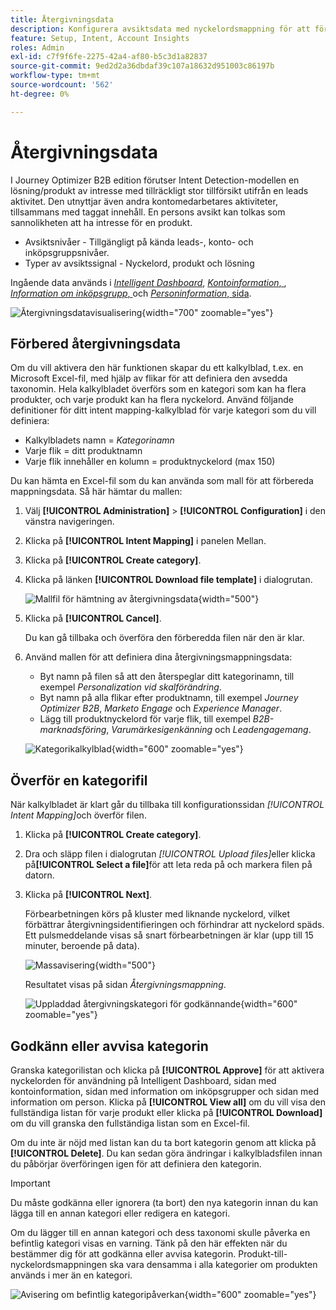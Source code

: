 ```yaml
---
title: Återgivningsdata
description: Konfigurera avsiktsdata med nyckelordsmappning för att förutsäga kundernas intresse och få inköpssignaler för kontobaserad marknadsföring i Journey Optimizer B2B edition.
feature: Setup, Intent, Account Insights
roles: Admin
exl-id: c7f9f6fe-2275-42a4-af80-b5c3d1a82837
source-git-commit: 9ed2d2a36dbdaf39c107a18632d951003c86197b
workflow-type: tm+mt
source-wordcount: '562'
ht-degree: 0%

---
```


# Återgivningsdata

I Journey Optimizer B2B edition förutser Intent Detection-modellen en lösning/produkt av intresse med tillräckligt stor tillförsikt utifrån en leads aktivitet. Den utnyttjar även andra kontomedarbetares aktiviteter, tillsammans med taggat innehåll. En persons avsikt kan tolkas som sannolikheten att ha intresse för en produkt.

* Avsiktsnivåer - Tillgängligt på kända leads-, konto- och inköpsgruppsnivåer.
* Typer av avsiktssignal - Nyckelord, produkt och lösning

Ingående data används i [_Intelligent Dashboard_](../dashboards/intelligent-dashboard.md), [_Kontoinformation_, ](../accounts/account-details.md), [_Information om inköpsgrupp_, ](../buying-groups/buying-group-details.md) och [_Personinformation_, sida](../accounts/person-details.md).

![Återgivningsdatavisualisering](../data/assets/intent-data-visualization.png){width="700" zoomable="yes"}

## Förbered återgivningsdata

Om du vill aktivera den här funktionen skapar du ett kalkylblad, t.ex. en Microsoft Excel-fil, med hjälp av flikar för att definiera den avsedda taxonomin. Hela kalkylbladet överförs som en kategori som kan ha flera produkter, och varje produkt kan ha flera nyckelord. Använd följande definitioner för ditt intent mapping-kalkylblad för varje kategori som du vill definiera:

* Kalkylbladets namn = _Kategorinamn_
* Varje flik = ditt produktnamn
* Varje flik innehåller en kolumn = produktnyckelord (max 150)

Du kan hämta en Excel-fil som du kan använda som mall för att förbereda mappningsdata. Så här hämtar du mallen:

1. Välj **[!UICONTROL Administration]** > **[!UICONTROL Configuration]** i den vänstra navigeringen.

1. Klicka på **[!UICONTROL Intent Mapping]** i panelen Mellan.

1. Klicka på **[!UICONTROL Create category]**.

1. Klicka på länken **[!UICONTROL Download file template]** i dialogrutan.

   ![Mallfil för hämtning av återgivningsdata](./assets/intent-data-upload-files.png){width="500"}

1. Klicka på **[!UICONTROL Cancel]**.

   Du kan gå tillbaka och överföra den förberedda filen när den är klar.

1. Använd mallen för att definiera dina återgivningsmappningsdata:

   * Byt namn på filen så att den återspeglar ditt kategorinamn, till exempel _Personalization vid skalförändring_.
   * Byt namn på alla flikar efter produktnamn, till exempel _Journey Optimizer B2B_, _Marketo Engage_ och _Experience Manager_.
   * Lägg till produktnyckelord för varje flik, till exempel _B2B-marknadsföring_, _Varumärkesigenkänning_ och _Leadengagemang_.

   ![Kategorikalkylblad](./assets/intent-category-spreadsheet.png){width="600" zoomable="yes"}

## Överför en kategorifil

När kalkylbladet är klart går du tillbaka till konfigurationssidan _[!UICONTROL Intent Mapping]_&#x200B;och överför filen.

1. Klicka på **[!UICONTROL Create category]**.

1. Dra och släpp filen i dialogrutan _[!UICONTROL Upload files]_&#x200B;eller klicka på&#x200B;**[!UICONTROL Select a file]**&#x200B;för att leta reda på och markera filen på datorn.

1. Klicka på **[!UICONTROL Next]**.

   Förbearbetningen körs på kluster med liknande nyckelord, vilket förbättrar återgivningsidentifieringen och förhindrar att nyckelord späds. Ett pulsmeddelande visas så snart förbearbetningen är klar (upp till 15 minuter, beroende på data).

   ![Massavisering](./assets/intent-data-upload-files-pre-process.png){width="500"}

   Resultatet visas på sidan _Återgivningsmappning_.

   ![Uppladdad återgivningskategori för godkännande](./assets/intent-data-category-approve.png){width="600" zoomable="yes"}

## Godkänn eller avvisa kategorin

Granska kategorilistan och klicka på **[!UICONTROL Approve]** för att aktivera nyckelorden för användning på Intelligent Dashboard, sidan med kontoinformation, sidan med information om inköpsgrupper och sidan med information om person. Klicka på **[!UICONTROL View all]** om du vill visa den fullständiga listan för varje produkt eller klicka på **[!UICONTROL Download]** om du vill granska den fullständiga listan som en Excel-fil.

Om du inte är nöjd med listan kan du ta bort kategorin genom att klicka på **[!UICONTROL Delete]**. Du kan sedan göra ändringar i kalkylbladsfilen innan du påbörjar överföringen igen för att definiera den kategorin.

>[!IMPORTANT]
>
>Du måste godkänna eller ignorera (ta bort) den nya kategorin innan du kan lägga till en annan kategori eller redigera en kategori.

Om du lägger till en annan kategori och dess taxonomi skulle påverka en befintlig kategori visas en varning. Tänk på den här effekten när du bestämmer dig för att godkänna eller avvisa kategorin. Produkt-till-nyckelordsmappningen ska vara densamma i alla kategorier om produkten används i mer än en kategori.

![Avisering om befintlig kategoripåverkan](./assets/intent-data-category-overlap.png){width="600" zoomable="yes"}
